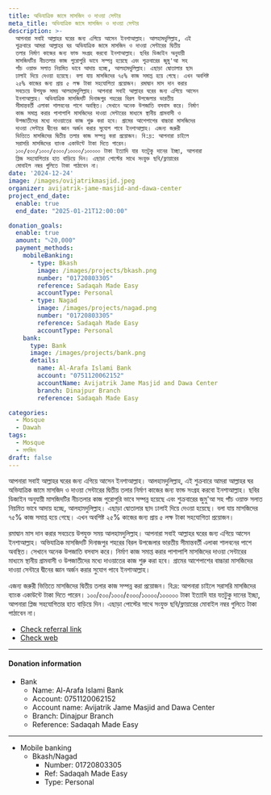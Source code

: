 ```yaml
---
title: অভিযাত্রিক জামে মাসজিদ ও দাওয়া সেন্টার
meta_title: অভিযাত্রিক জামে মাসজিদ ও দাওয়া সেন্টার
description: >-
  আপনারা সবাই আল্লাহর ঘরের জন্য এগিয়ে আসেন ইনশাআল্লাহ। আলহামদুলিল্লাহ, এই
  শুক্রবারে আমরা আল্লাহর ঘর অভিযাত্রিক জামে মাসজিদ ও দাওয়া সেন্টারের দ্বিতীয়
  তলার নির্মাণ কাজের জন্য ফান্ড সংগ্রহ করবো ইনশাআল্লাহ। ছবির ডিজাইন অনুযায়ী
  মাসজিদটির নীচতলার কাজ পুরোপুরি ভাবে সম্পন্ন হয়েছে এবং শুক্রবারের জুমু'আ সহ
  পাঁচ ওয়াক্ত সলাত নিয়মিত ভাবে আদায় হচ্ছে, আলহামদুলিল্লাহ। এছাড়া দ্বোতালার ছাদ
  ঢালাই দিয়ে দেওয়া হয়েছে। বলা যায় মাসজিদের ৭৫% কাজ সমাপ্ত হয়ে গেছে। এখন অবশিষ্ট
  ২৫% কাজের জন্য প্রায় ৫ লক্ষ টাকা সহযোগিতা প্রয়োজন। রমাদ্বান মাস দান করার
  সবচেয়ে উপযুক্ত সময় আলহামদুলিল্লাহ। আপনারা সবাই আল্লাহর ঘরের জন্য এগিয়ে আসেন
  ইনশাআল্লাহ। অভিযাত্রিক মাসজিদটি দিনাজপুর শহরের বিরল উপজেলার ভারতীয়
  সীমান্তবর্তী এলাকা শালবনের পাশে অবস্থিত। সেখানে অনেক উপজাতি বসবাস করে। নির্মাণ
  কাজ সমাপ্ত করার পাশাপাশি মাসজিদের দাওয়া সেন্টারের মাধ্যমে স্থানীয় গ্রামবাসী ও
  উপজাতীদের মধ্যে দাওয়াতের কাজ শুরু করা হবে। গ্রামের আশেপাশের বাচ্চারা মাসজিদের
  দাওয়া সেন্টারে দ্বীনের জ্ঞান অর্জন করার সুযোগ পাবে ইনশাআল্লাহ। এজন্য জরুরী
  ভিত্তিতে মাসজিদের দ্বিতীয় তলার কাজ সম্পন্ন করা প্রয়োজন। বি:দ্র: আপনারা চাইলে
  সরাসরি মাসজিদের ব্যাংক একাউন্টে টাকা দিতে পারেন।
  ১০০/৫০০/১০০০/৫০০০/১০০০০/১০০০০০ টাকা ইত্যাদি যার যতটুকু দানের ইচ্ছা, আপনারা
  প্লিজ সহযোগিতার হাত বাড়িয়ে দিন। এছাড়া পোস্টের সাথে সংযুক্ত ছবি/ফ্লায়ারের
  মোবাইল নম্বর গুলিতে টাকা পাঠাবেন না।
date: '2024-12-24'
image: /images/ovijatrikmasjid.jpeg
organizer: avijatrik-jame-masjid-and-dawa-center
project_end_date:
  enable: true
  end_date: "2025-01-21T12:00:00"

donation_goals:
  enable: true
  amount: "৳20,000"
  payment_methods:
    mobileBanking:
      - type: Bkash
        image: /images/projects/bkash.png
        number: "01720803305"
        reference: Sadaqah Made Easy
        accountType: Personal
      - type: Nagad
        image: /images/projects/nagad.png
        number: "01720803305"
        reference: Sadaqah Made Easy
        accountType: Personal
    bank:
      type: Bank
      image: /images/projects/bank.png
      details:
        name: Al-Arafa Islami Bank
        account: "0751120062152"
        accountName: Avijatrik Jame Masjid and Dawa Center
        branch: Dinajpur Branch
        reference: Sadaqah Made Easy

categories:
  - Mosque
  - Dawah
tags:
  - Mosque
  - মসজিদ
draft: false
---
```

আপনারা সবাই আল্লাহর ঘরের জন্য এগিয়ে আসেন ইনশাআল্লাহ। আলহামদুলিল্লাহ, এই শুক্রবারে আমরা আল্লাহর ঘর অভিযাত্রিক জামে মাসজিদ ও দাওয়া সেন্টারের দ্বিতীয় তলার নির্মাণ কাজের জন্য ফান্ড সংগ্রহ করবো ইনশাআল্লাহ। ছবির ডিজাইন অনুযায়ী মাসজিদটির নীচতলার কাজ পুরোপুরি ভাবে সম্পন্ন হয়েছে এবং শুক্রবারের জুমু'আ সহ পাঁচ ওয়াক্ত সলাত নিয়মিত ভাবে আদায় হচ্ছে, আলহামদুলিল্লাহ। এছাড়া দ্বোতালার ছাদ ঢালাই দিয়ে দেওয়া হয়েছে। বলা যায় মাসজিদের ৭৫% কাজ সমাপ্ত হয়ে গেছে। এখন অবশিষ্ট ২৫% কাজের জন্য প্রায় ৫ লক্ষ টাকা সহযোগিতা প্রয়োজন।

রমাদ্বান মাস দান করার সবচেয়ে উপযুক্ত সময় আলহামদুলিল্লাহ। আপনারা সবাই আল্লাহর ঘরের জন্য এগিয়ে আসেন ইনশাআল্লাহ। অভিযাত্রিক মাসজিদটি দিনাজপুর শহরের বিরল উপজেলার ভারতীয় সীমান্তবর্তী এলাকা শালবনের পাশে অবস্থিত। সেখানে অনেক উপজাতি বসবাস করে। নির্মাণ কাজ সমাপ্ত করার পাশাপাশি মাসজিদের দাওয়া সেন্টারের মাধ্যমে স্থানীয় গ্রামবাসী ও উপজাতীদের মধ্যে দাওয়াতের কাজ শুরু করা হবে। গ্রামের আশেপাশের বাচ্চারা মাসজিদের দাওয়া সেন্টারে দ্বীনের জ্ঞান অর্জন করার সুযোগ পাবে ইনশাআল্লাহ।

এজন্য জরুরী ভিত্তিতে মাসজিদের দ্বিতীয় তলার কাজ সম্পন্ন করা প্রয়োজন। বি:দ্র: আপনারা চাইলে সরাসরি মাসজিদের ব্যাংক একাউন্টে টাকা দিতে পারেন। ১০০/৫০০/১০০০/৫০০০/১০০০০/১০০০০০ টাকা ইত্যাদি যার যতটুকু দানের ইচ্ছা, আপনারা প্লিজ সহযোগিতার হাত বাড়িয়ে দিন। এছাড়া পোস্টের সাথে সংযুক্ত ছবি/ফ্লায়ারের মোবাইল নম্বর গুলিতে টাকা পাঠাবেন না।

* [Check referral link](https://www.facebook.com/md.arifulhuq "Google")
* [Check web](https://www.facebook.com/share/p/1BJX8foYrF/ "Google")

***

#### **Donation information**

* Bank
  * Name: Al-Arafa Islami Bank
  * Account: 0751120062152
  * Account name: Avijatrik Jame Masjid and Dawa Center
  * Branch: Dinajpur Branch
  * Reference: Sadaqah Made Easy

***

* Mobile banking
  * Bkash/Nagad
    * Number: 01720803305
    * Ref: Sadaqah Made Easy
    * Type: Personal
